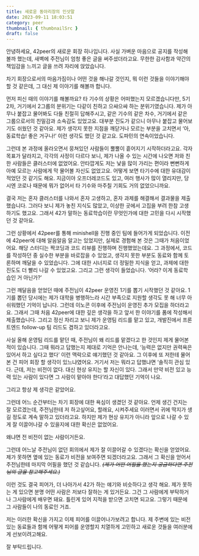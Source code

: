 ```yaml
---
title: 새로운 동아리장의 인삿말
date: 2023-09-11 18:03:51
category: peer
thumbnail: { thumbnailSrc }
draft: false
---
```


안녕하세요, 42peer의 새로운 회장 히나입니다. 사실 가벼운 마음으로 공지를 작성해 볼까 했는데, 새벽에 주전님이 엄청 좋은 글을 써주셨더라고요. 무한한 감사함과 약간의 책임감을 느끼고 글을 쓰려 자리에 앉았습니다.

차기 회장으로서의 마음가짐이나 어떤 것을 해나갈 것인지, 뭐 이런 것들을 이야기해야 할 것 같은데, 그 대신 제 이야기를 해볼까 합니다.

먼저 피신 때의 이야기를 해볼까요? 타 기수의 상황은 어떠했는지 모르겠습니다만, 5기 2차, 거기에서 2그룹의 분위기는 다같이 친하고 으쌰으쌰 하는 분위기였습니다. 제가 아무나 붙잡고 물어봐도 다들 친절히 답해주시고, 같은 기수의 같은 차수, 거기에서 같은 그룹으로서의 친밀감과 소속감도 있었고요. 대부분 진도가 같으니 아무나 붙잡고 물어보기도 쉬웠던 것 같아요. 제가 생각지 못한 지점을 깨닫거나 모르는 부분을 고치면서 ‘아, 동료학습! 좋은 거구나!’ 이런 생각도 했던 것 같고요. 도파민의 연속이었습니다.

그런데 본 과정에 올라오면서 뭉쳐있던 사람들이 뿔뿔이 흩어지기 시작하더라고요. 각자 목표가 달라지고, 각각의 사정이 다르다 보니, 제가 나올 수 있는 시간에 나오면 저와 친한 사람들은 클러스터에 없었어요. 안타깝게도 저는 낯을 많이 가리는 편이라 뻔뻔하게 아예 모르는 사람에게 막 물어볼 자신도 없었고요. 어떻게 보면 타기수에 대한 유대감이 적었던 것 같기도 해요. 지금이야 오프더레코드도 있고, 여러 행사가 많이 열리지만, 당시엔 코로나 때문에 뭐가 없어서 타 기수와 마주칠 기회도 거의 없었으니까요. 

결국 저는 혼자 클러스터를 나와서 혼자 고생하고, 혼자 과제를 해결해서 결과물을 제출했습니다. 그러다 보니 제가 놓친 지식도 많았고, 이상한 곳에서 고집을 부려 한참 고생하기도 했고요. 그래서 42가 말하는 동료학습이란 무엇인가에 대한 고민을 다시 시작했던 것 같아요.

그런 상황에서 42peer를 통해 minishell을 진행 중인 팀에 들어가게 되었습니다. 이전에 42peer에 대해 알음알음 알고는 있었지만, 실제로 경험해 본 것은 그때가 처음이었어요. 해당 스터디는 짝코딩과 코드 리뷰를 진행하며 진행했었는데요. 그 과정에서, 코드를 작성하던 중 실수한 부분을 바로잡을 수 있었고, 생각지 못한 부분도 동료와 함께 토론하며 깨달을 수 있었습니다. 그에 대한 시너지로 더 정밀한 지식을 얻고, 과제에 대한 진도도 더 빨리 나갈 수 있었고요. 그리고 그런 생각이 들었습니다. ‘어라? 이게 동료학습인 거 아닌가?’

그런 깨달음을 얻었던 때에 주전님이 42peer 운영진 1기를 뽑기 시작했던 것 같아요. 1기를 뽑던 당시에는 제가 대학을 병행하느라 시간 부족으로 지원할 생각도 못 해 너무 아쉬워했던 기억이 납니다. 그런데 이노콘 이후에 주전님이 운영진 추가 모집을 하더라고요. 그래서 그때 처음 42peer에 대한 깊은 생각을 하고 앞서 한 이야기를 폼에 작성해서 제출했습니다. 그리고 정신 차리고 보니 제가 운영팀 리드를 맡고 있고, 개발진에서 프론트엔드 follow-up 팀 리드도 겸하고 있더라고요.

사실 올해 운영팀 리드를 맡던 때, 주전님이 왜 리드를 맡겠다고 한 것인지 제게 물어본 적이 있습니다. 그때 뭐라고 답했는지 제대로 기억은 안나는데, ‘능력은 없지만 권력욕은 있어서 하고 싶다고 했다’ 이런 맥락으로 얘기했던 것 같아요. 그 이후에 또 저한테 물어본 건 피어 회장 할 생각이 있느냐였어요. 거기서 저는 뭐라고 답했냐면 ‘솔직히 관심 있다. 근데, 저는 비전이 없다. 대신 현상 유지는 할 자신이 있다. 그래서 만약 비전 있고 능력 있는 사람이 있다면 그 사람이 맡아야 한다’라고 대답했던 기억이 나요.

그리고 항상 제 생각은 같았어요. 

그런데 어느 순간부터는 차기 회장에 대한 욕심이 생겼던 것 같아요. 언제 생긴 건지는 잘 모르겠는데, 주전님한테 저 하고싶어요, 할래요, 시켜주세요 이러면서 귀에 딱지가 생길 정도로 계속 말하고 있더라고요. 하지만 제가 현상 유지가 아니라 앞으로 나갈 수 있게 잘 이끌어나갈 수 있을지에 대한 확신은 없었어요.

왜냐면 전 비전이 없는 사람이거든요.

그런데 어느날 주전님이 없던 회의에서 제가 잘 이끌어갈 수 있겠다는 확신을 얻었어요. 제가 못하면 옆에 있는 동료가 비전을 보여주면 되겠더라고요. 그래서 그 확신을 얻어서 주전님한테 마지막 어필을 했던 것 같습니다. ~~*(제가 어떤 어필을 했는지 궁금하다면 주전님의 글을 참고해주세요.)*~~

이런 것도 결국 피어가, 더 나아가서 42가 하는 얘기와 비슷하다고 생각 해요. 제가 못하는 게 있으면 분명 어떤 사람은 저보다 잘하는 게 있거든요. 그건 그 사람에게 부탁하거나 그사람에게 배우면 돼요. 틀린게 있어 지적을 받으면 고치면 되고요. 그렇기 때문에 그 사람들이 나의 동료인 거죠.

저는 이러한 확신을 가지고 이제 피어를 이끌어나가보려고 합니다. 제 주변에 있는 비전있는 동료들과 함께 어떻게 피어를 운영할지 치열하게 고민하고 새로운 것들을 여러분에게 선보이려고해요. 

잘 부탁드립니다.